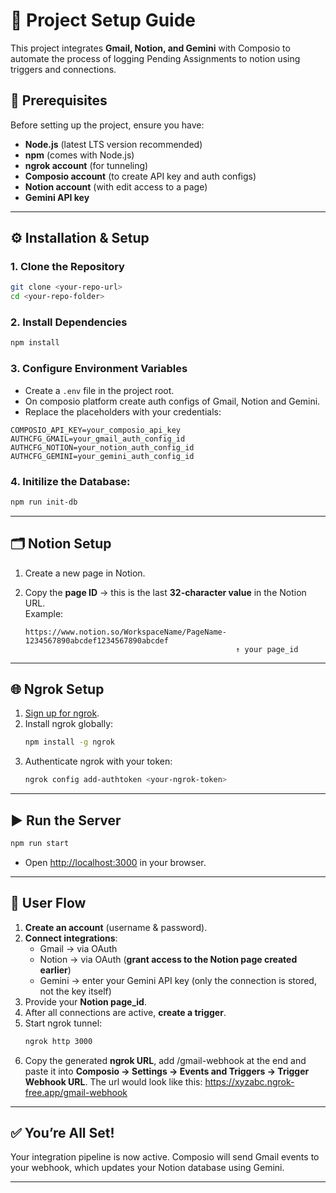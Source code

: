 # 📌 Project Setup Guide

This project integrates **Gmail, Notion, and Gemini** with Composio to automate the process of logging Pending Assignments to notion using triggers and connections.

## 🚀 Prerequisites

Before setting up the project, ensure you have:

- **Node.js** (latest LTS version recommended)
- **npm** (comes with Node.js)
- **ngrok account** (for tunneling)
- **Composio account** (to create API key and auth configs)
- **Notion account** (with edit access to a page)
- **Gemini API key**

---

## ⚙️ Installation & Setup

### 1. Clone the Repository

```bash
git clone <your-repo-url>
cd <your-repo-folder>
```

### 2. Install Dependencies

```bash
npm install
```

### 3. Configure Environment Variables

- Create a `.env` file in the project root.
- On composio platform create auth configs of Gmail, Notion and Gemini.
- Replace the placeholders with your credentials:

```env
COMPOSIO_API_KEY=your_composio_api_key
AUTHCFG_GMAIL=your_gmail_auth_config_id
AUTHCFG_NOTION=your_notion_auth_config_id
AUTHCFG_GEMINI=your_gemini_auth_config_id
```

### 4. Initilize the Database:

```bash
npm run init-db
```

---

## 🗂️ Notion Setup

1. Create a new page in Notion.
2. Copy the **page ID** → this is the last **32-character value** in the Notion URL.  
   Example:

   ```
   https://www.notion.so/WorkspaceName/PageName-1234567890abcdef1234567890abcdef
                                                  ↑ your page_id
   ```

---

## 🌐 Ngrok Setup

1. [Sign up for ngrok](https://ngrok.com/).
2. Install ngrok globally:
   ```bash
   npm install -g ngrok
   ```
3. Authenticate ngrok with your token:
   ```bash
   ngrok config add-authtoken <your-ngrok-token>
   ```

---

## ▶️ Run the Server

```bash
npm run start
```

- Open [http://localhost:3000](http://localhost:3000) in your browser.

---

## 🔑 User Flow

1. **Create an account** (username & password).
2. **Connect integrations**:
   - Gmail → via OAuth
   - Notion → via OAuth (**grant access to the Notion page created earlier**)
   - Gemini → enter your Gemini API key (only the connection is stored, not the key itself)
3. Provide your **Notion page_id**.
4. After all connections are active, **create a trigger**.
5. Start ngrok tunnel:
   ```bash
   ngrok http 3000
   ```
6. Copy the generated **ngrok URL**, add /gmail-webhook at the end and paste it into **Composio → Settings → Events and Triggers → Trigger Webhook URL**.
   The url would look like this:
   https://xyzabc.ngrok-free.app/gmail-webhook

---

## ✅ You’re All Set!

Your integration pipeline is now active. Composio will send Gmail events to your webhook, which updates your Notion database using Gemini.

---
